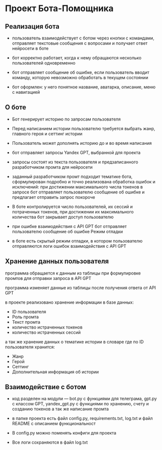 # Проект Бота-Помощника
## Реализация бота
- пользователь взаимодействует с ботом через кнопки с командами, отправляет текстовые сообщения с вопросами и получает ответ нейросети в боте

- бот корректно работает, когда к нему обращаются несколько пользователей одновременно

- бот отправляет сообщение об ошибке, если пользователь вводит команду, которую невозможно обработать в текущем состоянии

- бот оформлен: у него понятное название, аватарка, описание, меню с навигацией
## О боте
- Бот генерирует историю по запросам пользователя
- Перед написанием истории пользователю требуется выбрать жанр, главного героя и сеттинг истории
- Пользователь может дополнять историю до и во время написания
- бот отправляет запросы Yandex GPT, выбранной для проекта

- запросы состоят из текста пользователя и предзаписанного разработчиком промта для нейросети

- заданный разработчиком промт подходит тематике бота, сформулирован подробно и точно 
реализована обработка ошибок и исключений:
при достижении максимального числа токенов в запросе бот отправляет пользователю сообщение об ошибке и предлагает отправить запрос покороче
- В боте контролируется число пользователей, их сессий и потраченных токенов, при достижении их максимального количества бот закрывает доступ пользователю
- при ошибке взаимодействия с API GPT бот отправляет пользователю сообщение об ошибке
Режим отладки

- в боте есть скрытый режим отладки, в котором пользователю отправляются логи ошибок взаимодействия с API GPT
## Хранение данных пользователя
программа обращается к данным из таблицы при формулировке промтов для отправки запроса в API GPT

программа изменяет данные из таблицы после получения ответа от API GPT

в проекте реализовано хранение информации в базе данных:
- ID пользователя
- Роль промта
- Текст промта
- количество истраченных токенов
- количество истраченных сессий

а так же хранение данных о тематике истории в словаре где по ID пользователя хранится:
- Жанр
- Герой
- Сеттинг
- Дополнительная информация об истории
## Взаимодействие с ботом
- код разделен на модули — bot.py с функциями для телеграма, gpt.py с классом GPT, yandex_gpt.py с функциями по хранению, счету и созданию токенов а так же написание промта 

- в папке проекта есть файл config.py, requirements.txt, log.txt и файл README с описанием функциональност

- В config.py можно поменять конфиги для проекта

- Все логи сохраняются в файл log.txt


